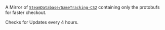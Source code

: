 A Mirror of [`SteamDatabase/GameTracking-CS2`](https://github.com/SteamDatabase/GameTracking-CS2) containing only the protobufs for faster checkout.

Checks for Updates every 4 hours.
